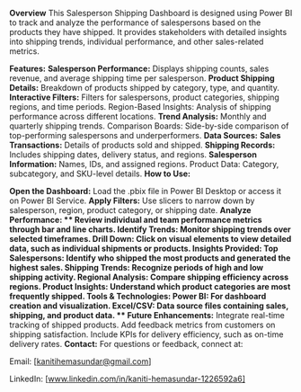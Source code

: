 **Overview**
This Salesperson Shipping Dashboard is designed using Power BI to track and analyze the performance of salespersons based on the products they have shipped. It provides stakeholders with detailed insights into shipping trends, individual performance, and other sales-related metrics.

**Features:**
**Salesperson Performance:**
Displays shipping counts, sales revenue, and average shipping time per salesperson.
**Product Shipping Details:**
Breakdown of products shipped by category, type, and quantity.
**Interactive Filters:**
Filters for salespersons, product categories, shipping regions, and time periods.
Region-Based Insights: Analysis of shipping performance across different locations.
**Trend Analysis:**
Monthly and quarterly shipping trends.
Comparison Boards: Side-by-side comparison of top-performing salespersons and underperformers.
**Data Sources:**
**Sales Transactions:**
Details of products sold and shipped.
**Shipping Records:**
Includes shipping dates, delivery status, and regions.
**Salesperson Information:**
Names, IDs, and assigned regions.
Product Data: Category, subcategory, and SKU-level details.
**How to Use:**

**Open the Dashboard:**
Load the .pbix file in Power BI Desktop or access it on Power BI Service.
**Apply Filters:**
Use slicers to narrow down by salesperson, region, product category, or shipping date.
**Analyze Performance: **
Review individual and team performance metrics through bar and line charts.
**Identify Trends:**
Monitor shipping trends over selected timeframes.
**Drill Down:**
Click on visual elements to view detailed data, such as individual shipments or products.
Insights Provided:
**Top Salespersons:**
Identify who shipped the most products and generated the highest sales.
**Shipping Trends:**
Recognize periods of high and low shipping activity.
**Regional Analysis:**
Compare shipping efficiency across regions.
**Product Insights:**
Understand which product categories are most frequently shipped.
Tools & Technologies:
**Power BI:**
**For dashboard creation and visualization.
Excel/CSV:**
Data source files containing sales, shipping, and product data.
**
Future Enhancements:**
Integrate real-time tracking of shipped products.
Add feedback metrics from customers on shipping satisfaction.
Include KPIs for delivery efficiency, such as on-time delivery rates.
**Contact:**
For questions or feedback, connect at:

Email: [kanitihemasundar@gmail.com]

LinkedIn: [www.linkedin.com/in/kaniti-hemasundar-1226592a6]
